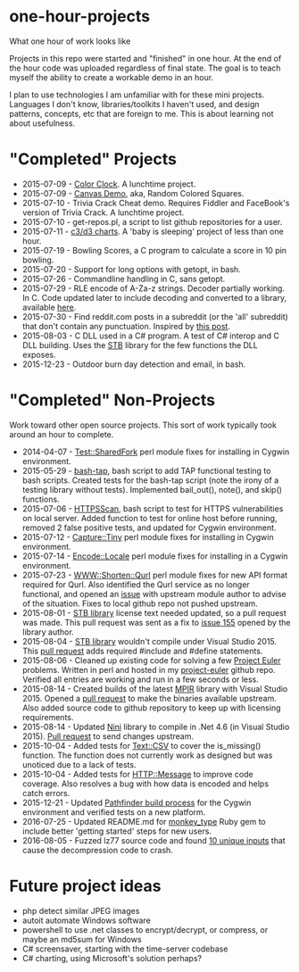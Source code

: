 # one-hour-projects
What one hour of work looks like

Projects in this repo were started and "finished" in one hour.  At the end of the hour code was uploaded regardless of final state.  The goal is to teach myself the ability to create a workable demo in an hour.

I plan to use technologies I am unfamiliar with for these mini projects.  Languages I don't know, libraries/toolkits I haven't used, and design patterns, concepts, etc that are foreign to me.  This is about learning not about usefulness.

# "Completed" Projects
* 2015-07-09 - <a href="https://rwhitworth.github.io/one-hour-projects/ColorClock.html">Color Clock</a>.  A lunchtime project.
* 2015-07-09 - <a href="https://rwhitworth.github.io/one-hour-projects/CanvasDemo.html">Canvas Demo</a>, aka, Random Colored Squares.
* 2015-07-10 - Trivia Crack Cheat demo.  Requires Fiddler and FaceBook's version of Trivia Crack.  A lunchtime project.
* 2015-07-10 - get-repos.pl, a script to list github repositories for a user.
* 2015-07-11 - <a href="https://rwhitworth.github.io/one-hour-projects/charts.html">c3/d3 charts</a>.  A 'baby is sleeping' project of less than one hour.
* 2015-07-19 - Bowling Scores, a C program to calculate a score in 10 pin bowling.
* 2015-07-20 - Support for long options with getopt, in bash.
* 2015-07-26 - Commandline handling in C, sans getopt.
* 2015-07-29 - RLE encode of A-Za-z strings.  Decoder partially working. In C.  Code updated later to include decoding and converted to a library, available <a href="https://github.com/rwhitworth/code-samples/tree/master/c/rle">here</a>.
* 2015-07-30 - Find reddit.com posts in a subreddit (or the 'all' subreddit) that don't contain any punctuation.  Inspired by <a href="https://www.reddit.com/r/programming/comments/3en2px/til_you_can_use_function_overloading_in_c/ctgz3zc?context=3">this post</a>.
* 2015-08-03 - C DLL used in a C# program.  A test of C# interop and C DLL building.  Uses the <a href="https://github.com/nothings/stb">STB</a> library for the few functions the DLL exposes.
* 2015-12-23 - Outdoor burn day detection and email, in bash.

# "Completed" Non-Projects
Work toward other open source projects.  This sort of work typically took around an hour to complete.
* 2014-04-07 - <a href="https://github.com/tokuhirom/Test-SharedFork/pull/12">Test::SharedFork</a> perl module fixes for installing in Cygwin environment.
* 2015-05-29 - <a href="https://github.com/illusori/bash-tap/pull/4">bash-tap</a>, bash script to add TAP functional testing to bash scripts.  Created tests for the bash-tap script (note the irony of a testing library without tests).  Implemented bail_out(), note(), and skip() functions.
* 2015-07-06 - <a href="https://github.com/alexoslabs/HTTPSScan/pull/1">HTTPSScan</a>, bash script to test for HTTPS vulnerabilities on local server.  Added function to test for online host before running, removed 2 false positive tests, and updated for Cygwin environment.
* 2015-07-12 - <a href="https://github.com/dagolden/Capture-Tiny/pull/35">Capture::Tiny</a> perl module fixes for installing in Cygwin environment.
* 2015-07-14 - <a href="https://github.com/gisle/encode-locale/pull/17">Encode::Locale</a> perl module fixes for installing in a Cygwin environment.
* 2015-07-23 - <a href="https://github.com/rwhitworth/www-shorten-qurl/commit/433942e1be6907456a126e0aa491186fb10cc112">WWW::Shorten::Qurl</a> perl module fixes for new API format required for Qurl.  Also identified the Qurl service as no longer functional, and opened an <a href="https://github.com/davorg/www-shorten-qurl/issues/1">issue</a> with upstream module author to advise of the situation.  Fixes to local github repo not pushed upstream.
* 2015-08-01 - <a href="https://github.com/nothings/stb/pull/156">STB library</a> license text needed updated, so a pull request was made.  This pull request was sent as a fix to <a href="https://github.com/nothings/stb/issues/155">issue 155</a> opened by the library author.
* 2015-08-04 - <a href="https://github.com/nothings/stb/pull/158">STB library</a> wouldn't compile under Visual Studio 2015.  This <a href="https://github.com/nothings/stb/pull/158">pull request</a> adds required #include and #define statements.
* 2015-08-06 - Cleaned up existing code for solving a few <a href="https://projecteuler.net">Project Euler</a> problems.  Written in perl and hosted in my <a href="https://github.com/rwhitworth/project-euler">project-euler</a> github repo.  Verified all entries are working and run in a few seconds or less.
* 2015-08-14 - Created builds of the latest <a href="https://github.com/wbhart/mpir">MPIR</a> library with Visual Studio 2015.  Opened a <a href="https://github.com/Legrandin/mpir-windows-builds/pull/1">pull request</a> to make the binaries available upstream.  Also added source code to github repository to keep up with licensing requirements.
* 2015-08-14 - Updated <a href="https://github.com/bmatzelle/nini">Nini</a> library to compile in .Net 4.6 (in Visual Studio 2015).  <a href="https://github.com/bmatzelle/nini/pull/7">Pull request</a> to send changes upstream.
* 2015-10-04 - Added tests for <a href="https://github.com/makamaka/Text-CSV/pull/28">Text::CSV</a> to cover the is_missing() function.  The function does not currently work as designed but was unoticed due to a lack of tests.
* 2015-10-04 - Added tests for <a href="https://github.com/libwww-perl/http-message/pull/26">HTTP::Message</a> to improve code coverage.  Also resolves a bug with how data is encoded and helps catch errors.
* 2015-12-21 - Updated <a href="https://github.com/kellabyte/pathfinder/pull/2">Pathfinder build process</a> for the Cygwin environment and verified tests on a new platform.
* 2016-07-25 - Updated README.md for <a href="https://github.com/nemoNoboru/monkey_type/pull/1">monkey_type</a> Ruby gem to include better 'getting started' steps for new users.
* 2016-08-05 - Fuzzed lz77 source code and found <a href="https://github.com/andyherbert/lz1/issues/1">10 unique inputs</a> that cause the decompression code to crash.

# Future project ideas
* php detect similar JPEG images
* autoit automate Windows software
* powershell to use .net classes to encrypt/decrypt, or compress, or maybe an md5sum for Windows
* C# screensaver, starting with the time-server codebase
* C# charting, using Microsoft's solution perhaps?
